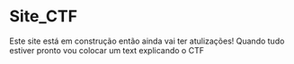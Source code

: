 # Site_CTF
Este site está em construção então ainda vai ter atulizações! Quando tudo estiver pronto vou colocar um text explicando o CTF
